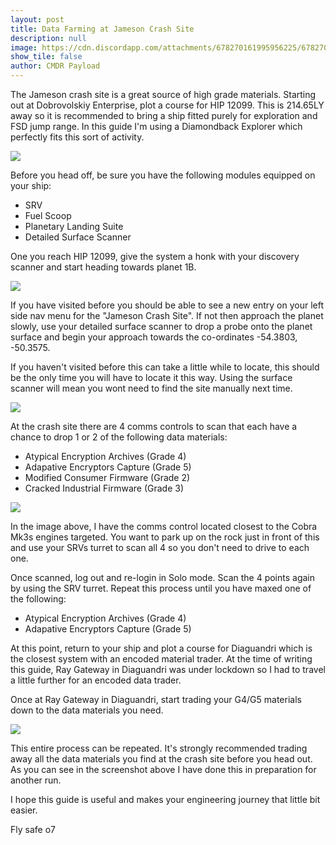 ```yaml
---
layout: post
title: Data Farming at Jameson Crash Site
description: null
image: https://cdn.discordapp.com/attachments/678270161995956225/678270605350404096/15-02-2020_15-13-40-zyh5qx1j.png
show_tile: false
author: CMDR Payload
---
```


The Jameson crash site is a great source of high grade materials. Starting out at Dobrovolskiy Enterprise, plot a course for HIP 12099. This is 214.65LY away so it is recommended to bring a ship fitted purely for exploration and FSD jump range. In this guide I'm using a Diamondback Explorer which perfectly fits this sort of activity.

![](https://cdn.discordapp.com/attachments/678270161995956225/678270444058705940/15-02-2020_15-12-37-qzmo0vsl.png)

Before you head off, be sure you have the following modules equipped on your ship:
- SRV
- Fuel Scoop
- Planetary Landing Suite
- Detailed Surface Scanner

One you reach HIP 12099, give the system a honk with your discovery scanner and start heading towards planet 1B.

![](https://cdn.discordapp.com/attachments/678270161995956225/678270522638729217/15-02-2020_15-12-55-4s4nteol.png)

If you have visited before you should be able to see a new entry on your left side nav menu for the "Jameson Crash Site". If not then approach the planet slowly, use your detailed surface scanner to drop a probe onto the planet surface and begin your approach towards the co-ordinates -54.3803, -50.3575.

If you haven't visited before this can take a little while to locate, this should be the only time you will have to locate it this way. Using the surface scanner will mean you wont need to find the site manually next time.

![](https://cdn.discordapp.com/attachments/678270161995956225/678270605350404096/15-02-2020_15-13-40-zyh5qx1j.png)

At the crash site there are 4 comms controls to scan that each have a chance to drop 1 or 2 of the following data materials:

- Atypical Encryption Archives (Grade 4)
- Adapative Encryptors Capture (Grade 5)
- Modified Consumer Firmware (Grade 2)
- Cracked Industrial Firmware (Grade 3)

![](https://cdn.discordapp.com/attachments/678270161995956225/678270664171454496/15-02-2020_15-13-55-w3ottnhx.png)

In the image above, I have the comms control located closest to the Cobra Mk3s engines targeted. You want to park up on the rock just in front of this and use your SRVs turret to scan all 4 so you don't need to drive to each one.

Once scanned, log out and re-login in Solo mode. Scan the 4 points again by using the SRV turret. Repeat this process until you have maxed one of the following:

- Atypical Encryption Archives (Grade 4)
- Adapative Encryptors Capture (Grade 5)

At this point, return to your ship and plot a course for Diaguandri which is the closest system with an encoded material trader. At the time of writing this guide, Ray Gateway in Diaguandri was under lockdown so I had to travel a little further for an encoded data trader.

Once at Ray Gateway in Diaguandri, start trading your G4/G5 materials down to the data materials you need.

![](https://cdn.discordapp.com/attachments/678270161995956225/678270693778915328/15-02-2020_15-14-10-0afaxur2.png)

This entire process can be repeated. It's strongly recommended trading away all the data materials you find at the crash site before you head out. As you can see in the screenshot above I have done this in preparation for another run.

I hope this guide is useful and makes your engineering journey that little bit easier.

Fly safe o7
